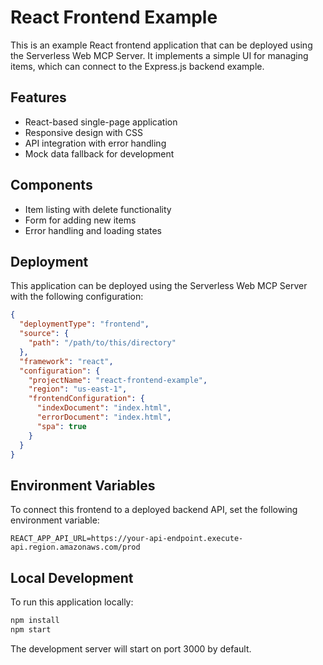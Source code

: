 # React Frontend Example

This is an example React frontend application that can be deployed using the Serverless Web MCP Server. It implements a simple UI for managing items, which can connect to the Express.js backend example.

## Features

- React-based single-page application
- Responsive design with CSS
- API integration with error handling
- Mock data fallback for development

## Components

- Item listing with delete functionality
- Form for adding new items
- Error handling and loading states

## Deployment

This application can be deployed using the Serverless Web MCP Server with the following configuration:

```json
{
  "deploymentType": "frontend",
  "source": {
    "path": "/path/to/this/directory"
  },
  "framework": "react",
  "configuration": {
    "projectName": "react-frontend-example",
    "region": "us-east-1",
    "frontendConfiguration": {
      "indexDocument": "index.html",
      "errorDocument": "index.html",
      "spa": true
    }
  }
}
```

## Environment Variables

To connect this frontend to a deployed backend API, set the following environment variable:

```
REACT_APP_API_URL=https://your-api-endpoint.execute-api.region.amazonaws.com/prod
```

## Local Development

To run this application locally:

```bash
npm install
npm start
```

The development server will start on port 3000 by default.
